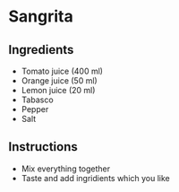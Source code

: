 # Sangrita

## Ingredients

- Tomato juice (400 ml)
- Orange juice (50 ml)
- Lemon juice (20 ml)
- Tabasco
- Pepper
- Salt


## Instructions

- Mix everything together
- Taste and add ingridients which you like
